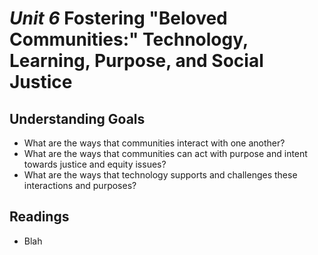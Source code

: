 # *Unit 6* Fostering "Beloved Communities:" Technology, Learning, Purpose, and Social Justice

## Understanding Goals

* What are the ways that communities interact with one another?
* What are the ways that communities can act with purpose and intent towards justice and equity issues?
* What are the ways that technology supports and challenges these interactions and purposes?

## Readings

* Blah
